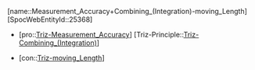 ﻿---
type: TrizContradiction
aliases:
- Measurement_Accuracy+Combining_(Integration)-moving_Length
license: CC BY-SA 4.0
copyright: https://github.com/SpocWeb
IsDeleted: false
IsReadOnly: false
Confidential: public
tags: 
- Triz/Contradiction
---
[name::Measurement_Accuracy+Combining_(Integration)-moving_Length]
[SpocWebEntityId::25368]
+ [pro::[Triz-Measurement_Accuracy](tech/Triz/Parameter/Triz-Measurement_Accuracy.md)]
[Triz-Principle::[Triz-Combining_(Integration)](tech/Triz/Principle/Triz-Combining_(Integration).md)]
- [con::[Triz-moving_Length](tech/Triz/Parameter/Triz-moving_Length.md)]

